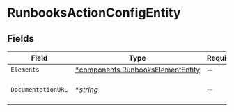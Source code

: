 # RunbooksActionConfigEntity


## Fields

| Field                                                                                 | Type                                                                                  | Required                                                                              | Description                                                                           |
| ------------------------------------------------------------------------------------- | ------------------------------------------------------------------------------------- | ------------------------------------------------------------------------------------- | ------------------------------------------------------------------------------------- |
| `Elements`                                                                            | [*components.RunbooksElementEntity](../../models/components/runbookselemententity.md) | :heavy_minus_sign:                                                                    | N/A                                                                                   |
| `DocumentationURL`                                                                    | **string*                                                                             | :heavy_minus_sign:                                                                    | Location of documentation for this action                                             |